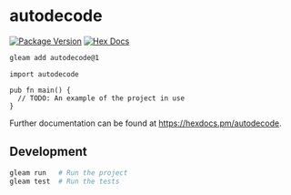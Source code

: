 # autodecode

[![Package Version](https://img.shields.io/hexpm/v/autodecode)](https://hex.pm/packages/autodecode)
[![Hex Docs](https://img.shields.io/badge/hex-docs-ffaff3)](https://hexdocs.pm/autodecode/)

```sh
gleam add autodecode@1
```
```gleam
import autodecode

pub fn main() {
  // TODO: An example of the project in use
}
```

Further documentation can be found at <https://hexdocs.pm/autodecode>.

## Development

```sh
gleam run   # Run the project
gleam test  # Run the tests
```

